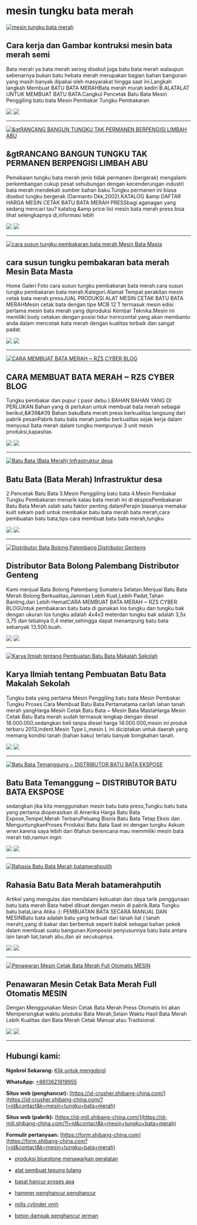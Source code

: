 # mesin tungku bata merah

<a href="https://swt.shibang-china.com/?l=id&img&k=mesin+tungku+bata+merah" target="_blank">![mesin tungku bata merah](http://static.shibang-china.com/all-800x300/277.jpg)</a>

## Cara kerja dan Gambar kontruksi mesin bata merah semi
Bata merah ya bata merah sering disebut juga batu bata merah walaupun sebenarnya bukan batu hebata merah merupakan bagian bahan bangunan yang masih banyak dipakai oleh masyarakat hingga saat ini.Langkah langkah Membuat BATU BATA MERAHBata merah murah kediri B.ALATALAT UNTUK MEMBUAT BATU BATA.Cangkul Pencetak Batu Bata Mesin Penggiling batu bata Mesin Pembakar Tungku Pembakaran


<a href="https://whatsapp.shibangsoft.com/WhatsApp.php" target="_blank" title="WhatsApp">![](http://static.shibang-china.com/icon/whatsapp.png)</a> <a href="https://swt.shibang-china.com/?l=id&icon&k=mesin+tungku+bata+merah" target="_blank">![](http://static.shibang-china.com/icon/chat-id.png)</a>

---

<a href="https://swt.shibang-china.com/?l=id&img&k=mesin+tungku+bata+merah" target="_blank">![&gtRANCANG BANGUN TUNGKU TAK PERMANEN BERPENGISI LIMBAH ABU](http://static.shibang-china.com/all-800x300/684.jpg)</a>

## &gtRANCANG BANGUN TUNGKU TAK PERMANEN BERPENGISI LIMBAH ABU
Pemakaian tungku bata merah jenis tidak permanen (bergerak) mengalami perkembangan cukup pesat sehubungan dengan kecenderungan industri bata merah mendekati sumber bahan baku.Tungku permanen ini biasa disebut tungku bergerak (Darmanto Dkk,2002).KATALOG &amp DAFTAR HARGA MESIN CETAK BATU BATA MERAH PRESSbagi aganagan yang sedang mencari tau? katalog &amp price list mesin bata merah press bisa lihat selengkapnya di,informasi lebih


<a href="https://whatsapp.shibangsoft.com/WhatsApp.php" target="_blank" title="WhatsApp">![](http://static.shibang-china.com/icon/whatsapp.png)</a> <a href="https://swt.shibang-china.com/?l=id&icon&k=mesin+tungku+bata+merah" target="_blank">![](http://static.shibang-china.com/icon/chat-id.png)</a>

---

<a href="https://swt.shibang-china.com/?l=id&img&k=mesin+tungku+bata+merah" target="_blank">![cara susun tungku pembakaran bata merah Mesin Bata Masta](http://static.shibang-china.com/all-800x300/173.jpg)</a>

## cara susun tungku pembakaran bata merah Mesin Bata Masta
Home Galeri Foto cara susun tungku pembakaran bata merah.cara susun tungku pembakaran bata merah.Kategori.Alamat Tempat perakitan mesin cetak bata merah pressJUAL PRODUKSI ALAT MESIN CETAK BATU BATA MERAHMesin cetak bata dengan tipe MCB 12 T termasuk mesin edisi pertama mesin bata merah yang diproduksi Kembar Teknika.Mesin ini memiliki body cetakan dengan posisi tidur horinzontal yang akan membantu anda dalam mencetak bata merah dengan kualitas terbaik dan sangat padat.


<a href="https://whatsapp.shibangsoft.com/WhatsApp.php" target="_blank" title="WhatsApp">![](http://static.shibang-china.com/icon/whatsapp.png)</a> <a href="https://swt.shibang-china.com/?l=id&icon&k=mesin+tungku+bata+merah" target="_blank">![](http://static.shibang-china.com/icon/chat-id.png)</a>

---

<a href="https://swt.shibang-china.com/?l=id&img&k=mesin+tungku+bata+merah" target="_blank">![CARA MEMBUAT BATA MERAH ~ RZS CYBER BLOG](http://static.shibang-china.com/all-800x300/634.jpg)</a>

## CARA MEMBUAT BATA MERAH ~ RZS CYBER BLOG
Tungku pembakar dan pupur ( pasir debu ).BAHAN BAHAN YANG DI PERLUKAN Bahan yang di perlukan untuk membuat bata merah sebagai berikut,&#39&#39 Bahan bakuBata merah press berkualitas langsung dari pabrik pesanPabrik batu bata merah jumbo berkualitas sejak kerja dalam menyusul bata merah dalam tungku mempunyai 3 unit mesin produksi,kapasitas


<a href="https://whatsapp.shibangsoft.com/WhatsApp.php" target="_blank" title="WhatsApp">![](http://static.shibang-china.com/icon/whatsapp.png)</a> <a href="https://swt.shibang-china.com/?l=id&icon&k=mesin+tungku+bata+merah" target="_blank">![](http://static.shibang-china.com/icon/chat-id.png)</a>

---

<a href="https://swt.shibang-china.com/?l=id&img&k=mesin+tungku+bata+merah" target="_blank">![Batu Bata (Bata Merah) Infrastruktur desa](http://static.shibang-china.com/all-800x300/1322.jpg)</a>

## Batu Bata (Bata Merah) Infrastruktur desa
2.Pencetak Batu Bata 3.Mesin Penggiling batu bata 4.Mesin Pembakar Tungku Pembakaran menarik kalau bata merah ini di eksposPembakaran Batu Bata Merah salah satu faktor penting dalamPerajin biasanya memakai kulit sekam padi untuk membakar batu bata merah bata merah,cara pembuatan batu bata,tips cara membuat batu bata merah,tungku


<a href="https://whatsapp.shibangsoft.com/WhatsApp.php" target="_blank" title="WhatsApp">![](http://static.shibang-china.com/icon/whatsapp.png)</a> <a href="https://swt.shibang-china.com/?l=id&icon&k=mesin+tungku+bata+merah" target="_blank">![](http://static.shibang-china.com/icon/chat-id.png)</a>

---

<a href="https://swt.shibang-china.com/?l=id&img&k=mesin+tungku+bata+merah" target="_blank">![Distributor Bata Bolong Palembang Distributor Genteng](http://static.shibang-china.com/all-800x300/329.jpg)</a>

## Distributor Bata Bolong Palembang Distributor Genteng
Kami menjual Bata Bolong Palembang Sumatera Selatan.Menjual Batu Bata Merah Bolong Berkualitas,Jaminan Lebih Kuat,Lebih Padat,Tahan Banting,dan Lebih HematCARA MEMBUAT BATA MERAH ~ RZS CYBER BLOGUntuk pembakaran batu bata di gunakan los tungku dan tungku bak dengan ukuran los tungku adalah 4x4x3 meterdan tungku bak adalah 3,5x 3,75 dan tebalnya 0,4 meter,sehingga dapat menampung batu bata sebanyak 13,500.buah.


<a href="https://whatsapp.shibangsoft.com/WhatsApp.php" target="_blank" title="WhatsApp">![](http://static.shibang-china.com/icon/whatsapp.png)</a> <a href="https://swt.shibang-china.com/?l=id&icon&k=mesin+tungku+bata+merah" target="_blank">![](http://static.shibang-china.com/icon/chat-id.png)</a>

---

<a href="https://swt.shibang-china.com/?l=id&img&k=mesin+tungku+bata+merah" target="_blank">![Karya Ilmiah tentang Pembuatan Batu Bata Makalah Sekolah](http://static.shibang-china.com/all-800x300/1431.jpg)</a>

## Karya Ilmiah tentang Pembuatan Batu Bata Makalah Sekolah
Tungku bata yang pertama Mesin Penggiling batu bata Mesin Pembakar Tungku Proses Cara Membuat Batu Bata.Pertamatama carilah lahan tanah merah yangHarga Mesin Cetak Batu Bata ~ Mesin Bata MastaHarga Mesin Cetak Batu Bata merah sudah termasuk lengkap dengan diesel 18.000.000,sedangkan beli tanpa diesel harga 14.000.000,mesin ini produk terbaru 2013,indent.Mesin Type L,mesin L ini diciptakan untuk daerah yang memang kondisi tanah (bahan baku) terlalu banyak bongkahan tanah.


<a href="https://whatsapp.shibangsoft.com/WhatsApp.php" target="_blank" title="WhatsApp">![](http://static.shibang-china.com/icon/whatsapp.png)</a> <a href="https://swt.shibang-china.com/?l=id&icon&k=mesin+tungku+bata+merah" target="_blank">![](http://static.shibang-china.com/icon/chat-id.png)</a>

---

<a href="https://swt.shibang-china.com/?l=id&img&k=mesin+tungku+bata+merah" target="_blank">![Batu Bata Temanggung ~ DISTRIBUTOR BATU BATA EKSPOSE](http://static.shibang-china.com/all-800x300/1334.jpg)</a>

## Batu Bata Temanggung ~ DISTRIBUTOR BATU BATA EKSPOSE
sedangkan jika kita menggunakan mesin batu bata press,Tungku batu bata yang pertama dioperasikan di Amerika Harga Batu Bata Expose,Tempel,Merah TerbaruPeluang Bisnis Batu Bata Tetap Eksis dan MenguntungkanProses Produksi Batu Bata Saat ini dengan tungku Askum wrwr.karena saya lebih dari 6tahun berencana mau memmiliki mesin bata merah tsb,namun ingin


<a href="https://whatsapp.shibangsoft.com/WhatsApp.php" target="_blank" title="WhatsApp">![](http://static.shibang-china.com/icon/whatsapp.png)</a> <a href="https://swt.shibang-china.com/?l=id&icon&k=mesin+tungku+bata+merah" target="_blank">![](http://static.shibang-china.com/icon/chat-id.png)</a>

---

<a href="https://swt.shibang-china.com/?l=id&img&k=mesin+tungku+bata+merah" target="_blank">![Rahasia Batu Bata Merah batamerahputih](http://static.shibang-china.com/all-800x300/77.jpg)</a>

## Rahasia Batu Bata Merah batamerahputih
Artikel yang mengulas dan mendalami kekuatan dan daya tarik penggunaan batu bata merah Bata hebel dibuat dengan mesin di pabrik.Bata Tungku batu bataLiana Atika :): PEMBUATAN BATA SECARA MANUAL DAN MESINBatu bata adalah batu yang terbuat dari tanah liat ( tanah merah),yang di bakar dan berbentuk seperti balok sebagai bahan pokok dalam membuat suatu bangunan.Komposisi penyusunnya batu bata antara lain tanah liat,tanah abu,dan air secukupnya.


<a href="https://whatsapp.shibangsoft.com/WhatsApp.php" target="_blank" title="WhatsApp">![](http://static.shibang-china.com/icon/whatsapp.png)</a> <a href="https://swt.shibang-china.com/?l=id&icon&k=mesin+tungku+bata+merah" target="_blank">![](http://static.shibang-china.com/icon/chat-id.png)</a>

---

<a href="https://swt.shibang-china.com/?l=id&img&k=mesin+tungku+bata+merah" target="_blank">![Penawaran Mesin Cetak Bata Merah Full Otomatis MESIN](http://static.shibang-china.com/all-800x300/1141.jpg)</a>

## Penawaran Mesin Cetak Bata Merah Full Otomatis MESIN
Dengan Menggunakan Mesin Cetak Bata Merah Press Otomatis Ini akan Mempersingkat waktu produksi Bata Merah,Selain Waktu Hasil Bata Merah Lebih Kualitas dari Bata Merah Cetak Manual atau Tradisional.

<a href="https://whatsapp.shibangsoft.com/WhatsApp.php" target="_blank" title="WhatsApp">![](http://static.shibang-china.com/icon/whatsapp.png)</a> <a href="https://swt.shibang-china.com/?l=id&icon&k=mesin+tungku+bata+merah" target="_blank">![](http://static.shibang-china.com/icon/chat-id.png)</a>

---
## Hubungi kami:

**Ngobrol Sekarang:** [Klik untuk mengobrol](https://swt.shibang-china.com?l=id&contact&k=mesin+tungku+bata+merah)

**WhatsApp:**  [+8613621919955](https://whatsapp.shibangsoft.com/WhatsApp.php)

**Situs web (penghancur):** [https://id-crusher.shibang-china.com/](https://id-crusher.shibang-china.com/?l=id&contact&k=mesin+tungku+bata+merah)

**Situs web (pabrik):** [https://id-mill.shibang-china.com/](https://id-mill.shibang-china.com/?l=id&contact&k=mesin+tungku+bata+merah)

**Formulir pertanyaan:** [https://form.shibang-china.com](https://form.shibang-china.com?l=id&contact&k=mesin+tungku+bata+merah)

* [produksi bluestone menawarkan peralatan](../35/produksi%20bluestone%20menawarkan%20peralatan.md)

* [alat pembuat tepung tulang](../31/alat%20pembuat%20tepung%20tulang.md)

* [basal hancur proses apa](../35/basal%20hancur%20proses%20apa.md)

* [hammer penghancur penghancur](../31/hammer%20penghancur%20penghancur.md)

* [mills cylinder vmh](../33/mills%20cylinder%20vmh.md)

* [beton dampak penghancur jerman](../35/beton%20dampak%20penghancur%20jerman.md)